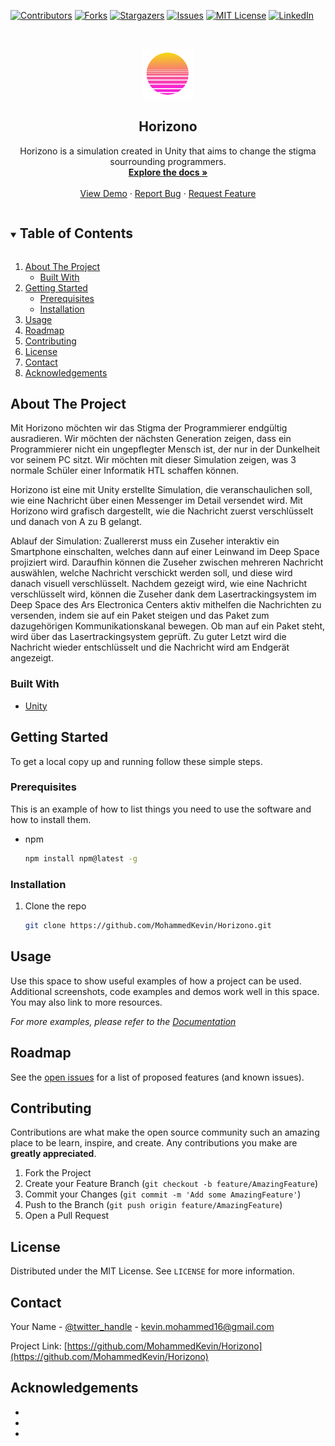 [![Contributors][contributors-shield]][contributors-url]
[![Forks][forks-shield]][forks-url]
[![Stargazers][stars-shield]][stars-url]
[![Issues][issues-shield]][issues-url]
[![MIT License][license-shield]][license-url]
[![LinkedIn][linkedin-shield]][linkedin-url]



<!-- PROJECT LOGO -->
<br />
<p align="center">
  <a href="https://github.com/MohammedKevin/Horizono">
    <img src="images/logo.png" alt="Logo" width="80" height="80">
  </a>

  <h2 align="center">Horizono</h2>

  <p align="center">
    Horizono is a simulation created in Unity that aims to change the stigma sourrounding programmers.
    <br />
    <a href="https://github.com/MohammedKevin/Horizono/blob/master/Docs/documentary.md"><strong>Explore the docs »</strong></a>
    <br />
    <br />
    <a href="https://github.com/MohammedKevin/Horizono">View Demo</a>
    ·
    <a href="https://github.com/MohammedKevin/Horizono/issues">Report Bug</a>
    ·
    <a href="https://github.com/MohammedKevin/Horizono/issues">Request Feature</a>
  </p>
</p>



<!-- TABLE OF CONTENTS -->
<details open="open">
  <summary><h2 style="display: inline-block">Table of Contents</h2></summary>
  <ol>
    <li>
      <a href="#about-the-project">About The Project</a>
      <ul>
        <li><a href="#built-with">Built With</a></li>
      </ul>
    </li>
    <li>
      <a href="#getting-started">Getting Started</a>
      <ul>
        <li><a href="#prerequisites">Prerequisites</a></li>
        <li><a href="#installation">Installation</a></li>
      </ul>
    </li>
    <li><a href="#usage">Usage</a></li>
    <li><a href="#roadmap">Roadmap</a></li>
    <li><a href="#contributing">Contributing</a></li>
    <li><a href="#license">License</a></li>
    <li><a href="#contact">Contact</a></li>
    <li><a href="#acknowledgements">Acknowledgements</a></li>
  </ol>
</details>



<!-- ABOUT THE PROJECT -->
## About The Project

Mit Horizono möchten wir das Stigma der Programmierer endgültig ausradieren. Wir möchten der nächsten Generation zeigen, dass ein Programmierer nicht ein ungepflegter Mensch ist, der nur in der Dunkelheit vor seinem PC sitzt. Wir möchten mit dieser Simulation zeigen, was 3 normale Schüler einer Informatik HTL schaffen können.

Horizono ist eine mit Unity erstellte Simulation, die veranschaulichen soll, wie eine Nachricht über einen Messenger im Detail versendet wird. Mit Horizono wird grafisch dargestellt, wie die Nachricht zuerst verschlüsselt und danach von A zu B gelangt.

Ablauf der Simulation:
Zuallererst muss ein Zuseher interaktiv ein Smartphone einschalten, welches dann auf einer Leinwand im Deep Space projiziert wird. Daraufhin können die Zuseher zwischen mehreren Nachricht auswählen, welche Nachricht verschickt werden soll, und diese wird danach visuell verschlüsselt. Nachdem gezeigt wird, wie eine Nachricht verschlüsselt wird, können die Zuseher dank dem Lasertrackingsystem im Deep Space des Ars Electronica Centers aktiv mithelfen die Nachrichten zu versenden, indem sie auf ein Paket steigen und das Paket zum dazugehörigen Kommunikationskanal bewegen. Ob man auf ein Paket steht, wird über das Lasertrackingsystem geprüft. Zu guter Letzt wird die Nachricht wieder entschlüsselt und die Nachricht wird am Endgerät angezeigt.


### Built With

* [Unity](https://unity.com)



<!-- GETTING STARTED -->
## Getting Started

To get a local copy up and running follow these simple steps.

### Prerequisites

This is an example of how to list things you need to use the software and how to install them.
* npm
  ```sh
  npm install npm@latest -g
  ```

### Installation

1. Clone the repo
   ```sh
   git clone https://github.com/MohammedKevin/Horizono.git
   ```



<!-- USAGE EXAMPLES -->
## Usage

Use this space to show useful examples of how a project can be used. Additional screenshots, code examples and demos work well in this space. You may also link to more resources.

_For more examples, please refer to the [Documentation](https://example.com)_



<!-- ROADMAP -->
## Roadmap

See the [open issues](https://github.com/MohammedKevin/Horizono/issues) for a list of proposed features (and known issues).



<!-- CONTRIBUTING -->
## Contributing

Contributions are what make the open source community such an amazing place to be learn, inspire, and create. Any contributions you make are **greatly appreciated**.

1. Fork the Project
2. Create your Feature Branch (`git checkout -b feature/AmazingFeature`)
3. Commit your Changes (`git commit -m 'Add some AmazingFeature'`)
4. Push to the Branch (`git push origin feature/AmazingFeature`)
5. Open a Pull Request



<!-- LICENSE -->
## License

Distributed under the MIT License. See `LICENSE` for more information.



<!-- CONTACT -->
## Contact

Your Name - [@twitter_handle](https://twitter.com/twitter_handle) - kevin.mohammed16@gmail.com

Project Link: [https://github.com/MohammedKevin/Horizono](https://github.com/MohammedKevin/Horizono)



<!-- ACKNOWLEDGEMENTS -->
## Acknowledgements

* []()
* []()
* []()





<!-- MARKDOWN LINKS & IMAGES -->
<!-- https://www.markdownguide.org/basic-syntax/#reference-style-links -->
[contributors-shield]: https://img.shields.io/github/contributors/MohammedKevin/Horizono.svg?style=for-the-badge
[contributors-url]: https://github.com/MohammedKevin/Horizono/graphs/contributors
[forks-shield]: https://img.shields.io/github/forks/MohammedKevin/Horizono.svg?style=for-the-badge
[forks-url]: https://github.com/MohammedKevin/Horizono/network/members
[stars-shield]: https://img.shields.io/github/stars/MohammedKevin/Horizono.svg?style=for-the-badge
[stars-url]: https://github.com/MohammedKevin/Horizono/stargazers
[issues-shield]: https://img.shields.io/github/issues/MohammedKevin/Horizono.svg?style=for-the-badge
[issues-url]: https://github.com/MohammedKevin/Horizono/issues
[license-shield]: https://img.shields.io/github/license/MohammedKevin/Horizono.svg?style=for-the-badge
[license-url]: https://github.com/MohammedKevin/Horizono/blob/master/LICENSE.txt
[linkedin-shield]: https://img.shields.io/badge/-LinkedIn-black.svg?style=for-the-badge&logo=linkedin&colorB=555
[linkedin-url]: https://linkedin.com/in/MohammedKevin
